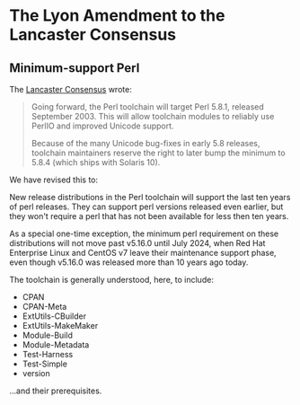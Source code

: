 # The Lyon Amendment to the Lancaster Consensus

## Minimum-support Perl

The [Lancaster Consensus](lancaster-consensus.md) wrote:

> Going forward, the Perl toolchain will target Perl 5.8.1, released September
> 2003. This will allow toolchain modules to reliably use PerlIO and improved
> Unicode support.
>
> Because of the many Unicode bug-fixes in early 5.8 releases, toolchain
> maintainers reserve the right to later bump the minimum to 5.8.4 (which ships
> with Solaris 10).

We have revised this to:

New release distributions in the Perl toolchain will support the last ten
years of perl releases. They can support perl versions released even earlier, 
but they won't require a perl that has not been available for less then ten years.

As a special one-time exception, the minimum perl requirement on these
distributions will not move past v5.16.0 until July 2024, when Red Hat
Enterprise Linux and CentOS v7 leave their maintenance support phase, even
though v5.16.0 was released more than 10 years ago today.

The toolchain is generally understood, here, to include:

* CPAN
* CPAN-Meta
* ExtUtils-CBuilder
* ExtUtils-MakeMaker
* Module-Build
* Module-Metadata
* Test-Harness
* Test-Simple
* version

...and their prerequisites.

